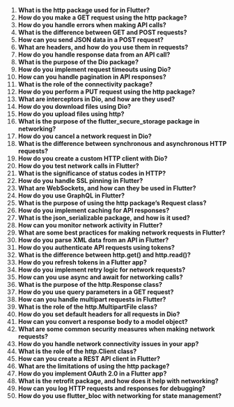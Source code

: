 1. **What is the http package used for in Flutter?**
2. **How do you make a GET request using the http package?**
3. **How do you handle errors when making API calls?**
4. **What is the difference between GET and POST requests?**
5. **How can you send JSON data in a POST request?**
6. **What are headers, and how do you use them in requests?**
7. **How do you handle response data from an API call?**
8. **What is the purpose of the Dio package?**
9. **How do you implement request timeouts using Dio?**
10. **How can you handle pagination in API responses?**
11. **What is the role of the connectivity package?**
12. **How do you perform a PUT request using the http package?**
13. **What are interceptors in Dio, and how are they used?**
14. **How do you download files using Dio?**
15. **How do you upload files using http?**
16. **What is the purpose of the flutter_secure_storage package in networking?**
17. **How do you cancel a network request in Dio?**
18. **What is the difference between synchronous and asynchronous HTTP requests?**
19. **How do you create a custom HTTP client with Dio?**
20. **How do you test network calls in Flutter?**
21. **What is the significance of status codes in HTTP?**
22. **How do you handle SSL pinning in Flutter?**
23. **What are WebSockets, and how can they be used in Flutter?**
24. **How do you use GraphQL in Flutter?**
25. **What is the purpose of using the http package’s Request class?**
26. **How do you implement caching for API responses?**
27. **What is the json_serializable package, and how is it used?**
28. **How can you monitor network activity in Flutter?**
29. **What are some best practices for making network requests in Flutter?**
30. **How do you parse XML data from an API in Flutter?**
31. **How do you authenticate API requests using tokens?**
32. **What is the difference between http.get() and http.read()?**
33. **How do you refresh tokens in a Flutter app?**
34. **How do you implement retry logic for network requests?**
35. **How can you use async and await for networking calls?**
36. **What is the purpose of the http.Response class?**
37. **How do you use query parameters in a GET request?**
38. **How can you handle multipart requests in Flutter?**
39. **What is the role of the http.MultipartFile class?**
40. **How do you set default headers for all requests in Dio?**
41. **How can you convert a response body to a model object?**
42. **What are some common security measures when making network requests?**
43. **How do you handle network connectivity issues in your app?**
44. **What is the role of the http.Client class?**
45. **How can you create a REST API client in Flutter?**
46. **What are the limitations of using the http package?**
47. **How do you implement OAuth 2.0 in a Flutter app?**
48. **What is the retrofit package, and how does it help with networking?**
49. **How can you log HTTP requests and responses for debugging?**
50. **How do you use flutter_bloc with networking for state management?**

